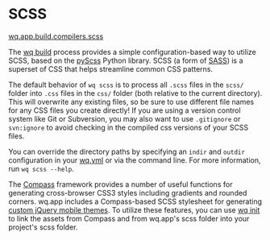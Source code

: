 SCSS
====

[wq.app.build.compilers.scss]

The [wq build] process provides a simple configuration-based way to utilize SCSS, based on the [pyScss] Python library. SCSS (a form of [SASS]) is a superset of CSS that helps streamline common CSS patterns.

The default behavior of `wq scss` is to process all `.scss` files in the `scss/` folder into `.css` files in the `css/` folder (both relative to the current directory). This will overwrite any existing files, so be sure to use different file names for any CSS files you create directly!  If you are using a version control system like Git or Subversion, you may also want to use `.gitignore` or `svn:ignore` to avoid checking in the compiled css versions of your SCSS files.

You can override the directory paths by specifying an `indir` and `outdir` configuration in your [wq.yml] or via the command line.  For more information, run `wq scss --help`.

The [Compass] framework provides a number of useful functions for generating cross-browser CSS3 styles including gradients and rounded corners.  wq.app includes a Compass-based SCSS stylesheet for generating [custom jQuery mobile themes].  To utilize these features, you can use [wq init] to link the assets from Compass and from wq.app's scss folder into your project's scss folder.

[wq.app.build.compilers.scss]: https://github.com/wq/wq.app/blob/v0.8.0/build/compilers.py#L45-L81
[SASS]: http://sass-lang.com/
[pyScss]: https://github.com/Kronuz/pyScss
[wq build]: https://wq.io/docs/build
[build configuration]: https://wq.io/docs/build
[wq.yml]: https://github.com/wq/wq-django-template/blob/master/django_project/app/wq.yml
[custom jQuery mobile themes]: https://wq.io/docs/jquery-mobile-scss-themes
[Compass]: http://compass-style.org/
[wq init]: https://wq.io/docs/setup
